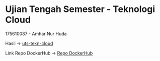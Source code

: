# Ujian Tengah Semester - Teknologi Cloud

175610087 - Amhar Nur Huda

Hasil -> [uts-tekn-cloud](https://github.com/amharnh13/uts-tekn-cloud/blob/master/uts-tekn-cloud.md)

Link Repo DockerHub -> [Repo DockerHub](https://hub.docker.com/repository/docker/amharnh13/mongo)